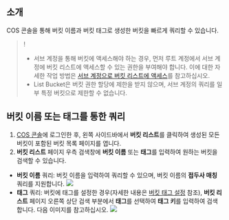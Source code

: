 ## 소개
COS 콘솔을 통해 버킷 이름과 버킷 태그로 생성한 버킷을 빠르게 쿼리할 수 있습니다.

>!
>- 서브 계정을 통해 버킷에 액세스해야 하는 경우, 먼저 루트 계정에서 서브 계정에 버킷 리스트에 액세스할 수 있는 권한을 부여해야 합니다. 이에 대한 자세한 작업 방법은 [서브 계정으로 버킷 리스트에 액세스](https://intl.cloud.tencent.com/document/product/436/17061)를 참고하십시오.
>- List Bucket은 버킷 권한 할당에 제한을 받지 않으며, 서브 계정의 쿼리를 일부 특정 버킷으로 제한할 수 없습니다.
>

## 버킷 이름 또는 태그를 통한 쿼리

1. [COS 콘솔](https://console.cloud.tencent.com/cos5)에 로그인한 후, 왼쪽 사이드바에서 **버킷 리스트**를 클릭하여 생성된 모든 버킷이 포함된 버킷 목록 페이지를 엽니다.
2. **버킷 리스트** 페이지 우측 검색창에 **버킷 이름** 또는 **태그**를 입력하여 원하는 버킷을 검색할 수 있습니다.
 - **버킷 이름** 쿼리: 버킷 이름을 입력하여 쿼리할 수 있으며, 버킷 이름의 **접두사 매칭** 쿼리를 지원합니다.
![](https://main.qcloudimg.com/raw/996e6b4bc238147c2b25ecdb93fe5fe4.png)
 - **태그** 쿼리: 버킷에 태그를 설정한 경우(자세한 내용은 [버킷 태그 설정](https://intl.cloud.tencent.com/document/product/436/30928) 참조), **버킷 리스트** 페이지 오른쪽 상단 검색 부분에서 **태그**를 선택하여 **태그 키**를 입력하여 검색합니다. 다음 이미지를 참고하십시오.
![](https://main.qcloudimg.com/raw/3b76e01ba61a1d1904d92b459967a50a.png)


